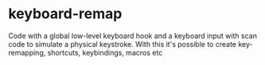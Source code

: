 # keyboard-remap

Code with a global low-level keyboard hook and a keyboard input with scan code to simulate a physical keystroke.
With this it's possible to create key-remapping, shortcuts, keybindings, macros etc
